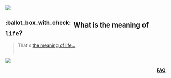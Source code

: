 ![](https://via.placeholder.com/1024x1.png/0078D7/0078D7/text=+)<!--3px blue line-->
<h2>
  <a class="anchor" id= "what-is-the-meaning-of-life">
    <sup>:ballot_box_with_check:&ensp;</sup>What is the meaning of <code>life</code>?
  </a>
</h2>
<blockquote>
<span><!-- leave the next line blank -->

That's [the meaning of life...](https://www.google.com/search?q=what+is+the+meaning+of+life%3F)<!--TODO: REPLACE THE CONTENT!-->
</span>
  <br/><br/>
</blockquote>

![](https://via.placeholder.com/1024x1.png/0078D7/0078D7/text=+)<!--1px blue line-->
<p align="right"><a href="/../../#--------------questionfaq----------"><b>FAQ</b></a></p>
<!--─────────────────────────────────────────────────────────────────-->
<!-- ^END OF Copy&Paste over the line above^─────────────────────────-->
<!--                                                                 -->
<!-- STANDALONE FAQ QUESTION TEMPLATE                                -->
<!-- The reason why there's a separate md file introduced:           -->
<!--                                                                 -->
<!-- FAQ collapsible list in main readme.md is closed by default.    -->
<!-- This implifies the link to anchored question block there        -->
<!-- does not open FAQ list as well as the question block either     -->
<!--─────────────────────────────────────────────────────────────────-->
